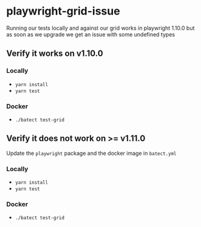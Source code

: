 # playwright-grid-issue

Running our tests locally and against our grid works in playwright 1.10.0 but as soon as we upgrade we get an issue with some undefined types

## Verify it works on v1.10.0

### Locally
- `yarn install`
- `yarn test`

### Docker
- `./batect test-grid`


## Verify it does not work on >= v1.11.0

Update the `playwright` package and the docker image in `batect.yml`

### Locally
- `yarn install`
- `yarn test`

### Docker
- `./batect test-grid`
